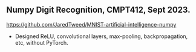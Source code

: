 ## Numpy Digit Recognition, CMPT412, Sept 2023.
https://github.com/JaredTweed/MNIST-artificial-intelligence-numpy 
* Designed ReLU, convolutional layers, max-pooling, backpropagation, etc, without PyTorch.
